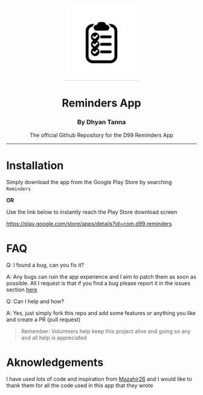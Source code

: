 <div align="center">
  <a href="https://github.com/D99-1/Reminders-App">
    <img src="/assets/icon1.png" alt="Logo" width="200" height="200">
  </a>  
  
# Reminders App
### By Dhyan Tanna
  
The official Github Repository for the D99 Reminders App

  ---
</div>


# Installation

Simply download the app from the Google Play Store by searching `Reminders`

**OR**

Use the link below to instantly reach the Play Store download screen

https://play.google.com/store/apps/details?id=com.d99.reminders


# FAQ

Q: I found a bug, can you fix it?

A: Any bugs can ruin the app experience and I aim to patch them as soon as possible. All I request is that if you find a bug please report it in the issues section <a href="https://github.com/D99-1/Reminders-App/issues">here</a>

Q: Can I help and how?

A: Yes, just simply fork this repo and add some features or anything you like and create a PR (pull request)

> Remember: Volunteers help keep this project alive and going so any and all help is appreciated
# Aknowledgements
I have used lots of code and inspiration from <a href="https://github.com/Mazahir26/Reminder-App">Mazahir26</a> and I would like to thank them for all the code used in this app that they wrote

